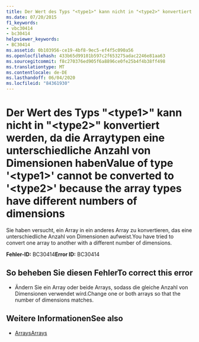 ```yaml
---
title: Der Wert des Typs "<type1>" kann nicht in "<type2>" konvertiert werden, da die Arraytypen eine unterschiedliche Anzahl von Dimensionen haben
ms.date: 07/20/2015
f1_keywords:
- vbc30414
- bc30414
helpviewer_keywords:
- BC30414
ms.assetid: 0b103956-ce19-4bf8-9ec5-ef4f5c090a56
ms.openlocfilehash: 433b65d99101b597c2f653275adac2246e81aa63
ms.sourcegitcommit: f8c270376ed905f6a8896ce0fe25b4f4b38ff498
ms.translationtype: MT
ms.contentlocale: de-DE
ms.lasthandoff: 06/04/2020
ms.locfileid: "84361930"
---
```

# <a name="value-of-type-type1-cannot-be-converted-to-type2-because-the-array-types-have-different-numbers-of-dimensions"></a><span data-ttu-id="02442-102">Der Wert des Typs "\<type1>" kann nicht in "\<type2>" konvertiert werden, da die Arraytypen eine unterschiedliche Anzahl von Dimensionen haben</span><span class="sxs-lookup"><span data-stu-id="02442-102">Value of type '\<type1>' cannot be converted to '\<type2>' because the array types have different numbers of dimensions</span></span>
<span data-ttu-id="02442-103">Sie haben versucht, ein Array in ein anderes Array zu konvertieren, das eine unterschiedliche Anzahl von Dimensionen aufweist.</span><span class="sxs-lookup"><span data-stu-id="02442-103">You have tried to convert one array to another with a different number of dimensions.</span></span>  
  
 <span data-ttu-id="02442-104">**Fehler-ID:** BC30414</span><span class="sxs-lookup"><span data-stu-id="02442-104">**Error ID:** BC30414</span></span>  
  
## <a name="to-correct-this-error"></a><span data-ttu-id="02442-105">So beheben Sie diesen Fehler</span><span class="sxs-lookup"><span data-stu-id="02442-105">To correct this error</span></span>  
  
- <span data-ttu-id="02442-106">Ändern Sie ein Array oder beide Arrays, sodass die gleiche Anzahl von Dimensionen verwendet wird.</span><span class="sxs-lookup"><span data-stu-id="02442-106">Change one or both arrays so that the number of dimensions matches.</span></span>  
  
## <a name="see-also"></a><span data-ttu-id="02442-107">Weitere Informationen</span><span class="sxs-lookup"><span data-stu-id="02442-107">See also</span></span>

- [<span data-ttu-id="02442-108">Arrays</span><span class="sxs-lookup"><span data-stu-id="02442-108">Arrays</span></span>](../programming-guide/language-features/arrays/index.md)

